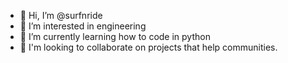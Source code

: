 - 👋 Hi, I’m @surfnride
- 👀 I’m interested in engineering
- 🌱 I’m currently learning how to code in python
- 💞️ I'm looking to collaborate on projects that help communities.
<!---
surfnride/surfnride is a ✨ special ✨ repository because its `README.md` (this file) appears on your GitHub profile.
You can click the Preview link to take a look at your changes.
--->
